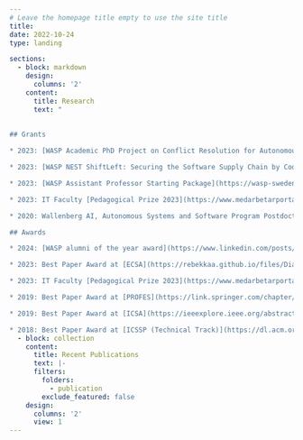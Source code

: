 ```yaml
---
# Leave the homepage title empty to use the site title
title:
date: 2022-10-24
type: landing

sections:
  - block: markdown
    design:
      columns: '2'
    content:
      title: Research
      text: "
    
      
## Grants

* 2023: [WASP Academic PhD Project on Conflict Resolution for Autonomous Systems](https://wasp-sweden.org/opportunities/calls/). Funding for 1 PhD student.

* 2023: [WASP NEST ShiftLeft: Securing the Software Supply Chain by Code-centric Analysis](https://wasp-sweden.org/). Funding for 1 PhD student.

* 2023: [WASP Assistant Professor Starting Package](https://wasp-sweden.org/opportunities/calls/): Funding for my own position, as well as 2 PhD students and 2 postdocs.

* 2023: IT Faculty [Pedagogical Prize 2023](https://www.medarbetarportalen.gu.se/internt-itufak/teaching-learning/pedagogical-prize/), University of Gothenburg. 100,000 SEK.

* 2020: Wallenberg AI, Autonomous Systems and Software Program Postdoctoral Scholarship. PI. Grant for my postdoctoral research at Carnegie Mellon University.

## Awards

* 2024: [WASP alumni of the year award](https://www.linkedin.com/posts/wasp-wallenberg-ai-autonomous-systems-and-software-program_waspwinterconference2024-wasp-activity-7150951094175621120-QUQI).

* 2023: Best Paper Award at [ECSA](https://rebekkaa.github.io/files/DiazPace2023-ECSA.pdf).

* 2023: IT Faculty [Pedagogical Prize 2023](https://www.medarbetarportalen.gu.se/internt-itufak/teaching-learning/pedagogical-prize/), University of Gothenburg.

* 2019: Best Paper Award at [PROFES](https://link.springer.com/chapter/10.1007/978-3-030-35333-9_26).

* 2019: Best Paper Award at [ICSA](https://ieeexplore.ieee.org/abstract/document/8703919).

* 2018: Best Paper Award at [ICSSP (Technical Track)](https://dl.acm.org/doi/10.1145/3202710.3203155)."
  - block: collection
    content:
      title: Recent Publications
      text: |-
      filters:
        folders:
          - publication
        exclude_featured: false
    design:
      columns: '2'
      view: 1
---
```

